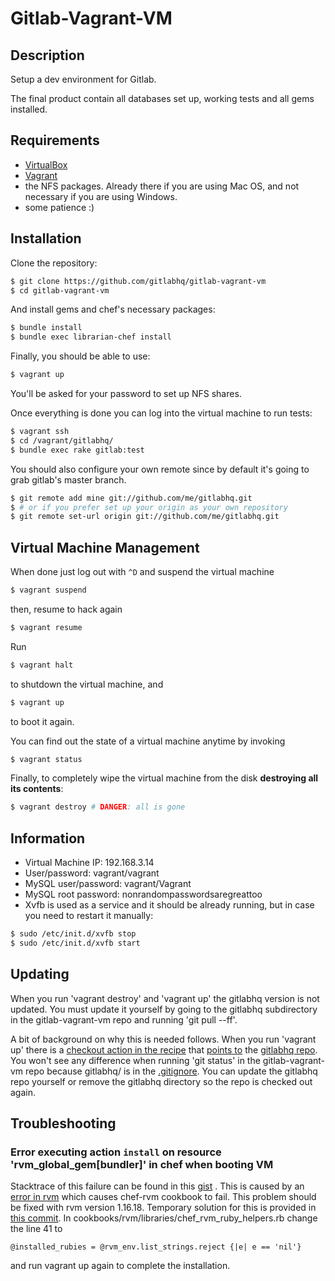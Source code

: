 Gitlab-Vagrant-VM
=================

Description
-----------

Setup a dev environment for Gitlab.

The final product contain all databases set up, working tests and all gems
installed.

Requirements
------------

* [VirtualBox](https://www.virtualbox.org)
* [Vagrant](http://vagrantup.com)
* the NFS packages. Already there if you are using Mac OS, and
  not necessary if you are using Windows.
* some patience :)

Installation
------------

Clone the repository:

```bash
$ git clone https://github.com/gitlabhq/gitlab-vagrant-vm
$ cd gitlab-vagrant-vm
```

And install gems and chef's necessary packages:

```bash
$ bundle install
$ bundle exec librarian-chef install
```

Finally, you should be able to use:

```bash
$ vagrant up
```

You'll be asked for your password to set up NFS shares.

Once everything is done you can log into the virtual machine to run tests:

```bash
$ vagrant ssh
$ cd /vagrant/gitlabhq/
$ bundle exec rake gitlab:test
```

You should also configure your own remote since by default it's going to grab
gitlab's master branch.

```bash
$ git remote add mine git://github.com/me/gitlabhq.git
$ # or if you prefer set up your origin as your own repository
$ git remote set-url origin git://github.com/me/gitlabhq.git
```

Virtual Machine Management
--------------------------

When done just log out with `^D` and suspend the virtual machine

```bash
$ vagrant suspend
```

then, resume to hack again

```bash
$ vagrant resume
```

Run

```bash
$ vagrant halt
```

to shutdown the virtual machine, and

```bash
$ vagrant up
```

to boot it again.

You can find out the state of a virtual machine anytime by invoking

```bash
$ vagrant status
```

Finally, to completely wipe the virtual machine from the disk **destroying all its contents**:

```bash
$ vagrant destroy # DANGER: all is gone
```

Information
-----------

* Virtual Machine IP: 192.168.3.14
* User/password: vagrant/vagrant
* MySQL user/password: vagrant/Vagrant
* MySQL root password: nonrandompasswordsaregreattoo
* Xvfb is used as a service and it should be already running, but in case you
  need to restart it manually:

```bash
$ sudo /etc/init.d/xvfb stop
$ sudo /etc/init.d/xvfb start
```

Updating
---------------

When you run 'vagrant destroy' and 'vagrant up' the gitlabhq version is not updated. You must update it yourself by going to the gitlabhq subdirectory in the gitlab-vagrant-vm repo and running 'git pull --ff'.

A bit of background on why this is needed follows. When you run 'vagrant up' there is a [checkout action in the recipe](https://github.com/gitlabhq/gitlab-vagrant-vm/blob/master/site-cookbooks/gitlab/recipes/vagrant.rb#L54) that [points to](https://github.com/gitlabhq/gitlab-vagrant-vm/blob/master/site-cookbooks/gitlab/attributes/vagrant.rb#L10) the [gitlabhq repo](https://github.com/gitlabhq/gitlabhq). You won't see any difference when running 'git status' in the gitlab-vagrant-vm repo because gitlabhq/ is in the [.gitignore](https://github.com/gitlabhq/gitlab-vagrant-vm/blob/master/.gitignore). You can update the gitlabhq repo yourself or remove the gitlabhq directory so the repo is checked out again.


Troubleshooting
---------------

### Error executing action `install` on resource 'rvm_global_gem[bundler]' in chef when booting VM
Stacktrace of this failure can be found in this [gist](https://gist.github.com/3a8410c08c654a95c826) .
This is caused by an [error in rvm](https://github.com/wayneeseguin/rvm/issues/1266) which causes chef-rvm cookbook to fail.
This problem should be fixed with rvm version 1.16.18.
Temporary solution for this is provided in [this commit](https://github.com/gpsnail/chef-rvm/commit/203a785bf217bf90115c2a3f8a479225b27d5483).
In cookbooks/rvm/libraries/chef_rvm_ruby_helpers.rb change the line 41 to

```
@installed_rubies = @rvm_env.list_strings.reject {|e| e == 'nil'}
```
and run vagrant up again to complete the installation.